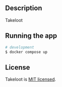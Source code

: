 ## Description

Takeloot

## Running the app

```bash
# development
$ docker compose up
```

## License

Takeloot is [MIT licensed](LICENSE).
